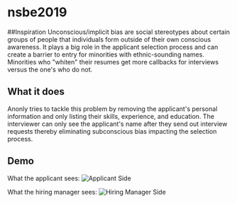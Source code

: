 # nsbe2019

##Inspiration
Unconscious/implicit bias are social stereotypes about certain groups of people that individuals form outside of their own conscious awareness. It plays a big role in the applicant selection process and can create a barrier to entry for minorities with ethnic-sounding names. Minorities who "whiten" their resumes get more callbacks for interviews versus the one's who do not.

## What it does

Anonly tries to tackle this problem by removing the applicant's personal information and only listing their skills, experience, and education. The interviewer can only see the applicant's name after they send out interview requests thereby eliminating subconscious bias impacting the selection process.

## Demo

What the applicant sees: ![Applicant Side](https://anomly-f6630.firebaseapp.com/)

What the hiring manager sees: ![Hiring Manager Side](https://anomly-f6630.firebaseapp.com/hiring)
